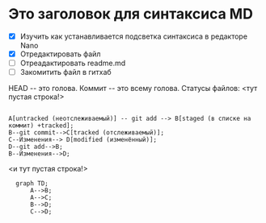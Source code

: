 # Это заголовок для синтаксиса MD
 * [x] Изучить как устанавливается подсветка синтаксиса в редакторе Nano
 * [x] Отредактировать файл
 * [ ] Отреадактировать readme.md
 * [ ] Закомитить файл в гитхаб

HEAD -- это голова.
Коммит -- это всему голова.
Статусы файлов:
<тут пустая строка!>

```mermaid

A[untracked (неотслеживаемый)] -- git add --> B[staged (в списке на коммит) +tracked];
B--git commit-->C[tracked (отслеживаемый)];
С--Изменения--> D[modified (изменённый)];
D--git add-->B;
B--Изменения-->D;
```

<и тут пустая строка!> 

```mermaid
  graph TD;
      A-->B;
      A-->C;
      B-->D;
      C-->D;
```
